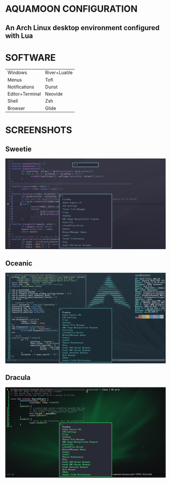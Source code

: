 # AQUAMOON CONFIGURATION
## An Arch Linux desktop environment configured with Lua 

# SOFTWARE
|||
|:---------|:---------|
| Windows | River+Luatile |
| Menus | Tofi |
| Notifications | Dunst |
| Editor+Terminal | Neovide |
| Shell | Zsh |
| Browser | Glide |

# SCREENSHOTS
## Sweetie
![Sweetie](screenshots/sweetie.png)
## Oceanic
![OceanicNext](screenshots/oceanic.png)
## Dracula
![Dracula](screenshots/dracula.png)
